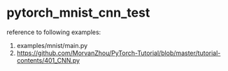 # pytorch_mnist_cnn_test

reference to following examples:
1. examples/mnist/main.py
2. https://github.com/MorvanZhou/PyTorch-Tutorial/blob/master/tutorial-contents/401_CNN.py
